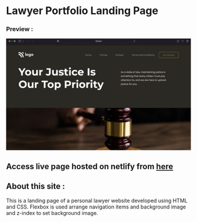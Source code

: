 # Lawyer Portfolio Landing Page

### Preview : 
![Image](https://github.com/suryauppalapati/lawyer-website-landing-page/blob/main/Assets/output.png)

## Access live page hosted on netlify from [here](https://lawyer-website-landing-page.netlify.app)

## About this site :
This is a landing page of a personal lawyer website developed using HTML and CSS. Flexbox is used arrange navigation items and background image and z-index to set background image.
